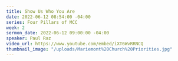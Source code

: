```yaml
---
title: Show Us Who You Are
date: 2022-06-12 08:54:00 -04:00
series: Four Pillars of MCC
week: 2
sermon_date: 2022-06-12 09:00:00 -04:00
speaker: Paul Raz
video_url: https://www.youtube.com/embed/iXT6WvRRNCQ
thumbnail_image: "/uploads/Mariemont%20Church%20Priorities.jpg"
---
```


